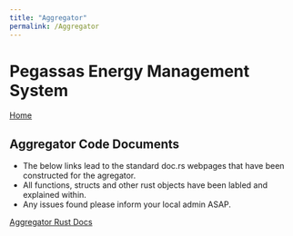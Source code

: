 ```yaml
---
title: "Aggregator"
permalink: /Aggregator
---
```


# Pegassas Energy Management System

[Home](https://m30819-2020.github.io/cw-code-t1)

## Aggregator Code Documents

- The below links lead to the standard doc.rs webpages that have been constructed for the agregator.
- All functions, structs and other rust objects have been labled and explained within.
- Any issues found please inform your local admin ASAP.

[Aggregator Rust Docs](/cw-code-t1/code_docs/doc/pegassas_aggregator/)
